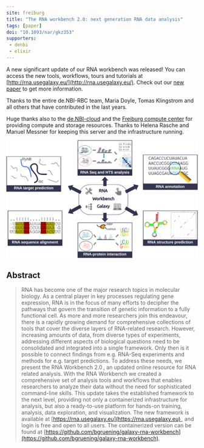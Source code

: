 ```yaml
---
site: freiburg
title: "The RNA workbench 2.0: next generation RNA data analysis"
tags: [paper]
doi: "10.1093/nar/gkz353"
supporters:
 - denbi
 - elixir
---
```


A new significant update of our RNA workbench was released! You can access the new tools, workflows, tours and tutorials at [http://rna.usegalaxy.eu/](http://rna.usegalaxy.eu/).
Check out our [new paper](https://doi.org/10.1093/nar/gkz353) to get more information.

Thanks to the entire de.NBI-RBC team, Maria Doyle, Tomas Klingstrom and all others that have contributed in the last years.

Huge thanks also to the [de.NBI-cloud](https://cloud.denbi.de) and the [Freiburg compute center](https://www.rz.uni-freiburg.de)
for providing compute and storage resources. Thanks to Helena Rasche and Manuel Messner for keeping this server and the infrastructure running.

![RNA Workbench 2.0](/assets/media/rna_workbench2.jpeg)

## Abstract

> RNA has become one of the major research topics in molecular biology. As a central player in key processes regulating gene expression, RNA is in the focus of many efforts to decipher the pathways that govern the transition of genetic information to a fully functional cell. As more and more researchers join this endeavour, there is a rapidly growing demand for comprehensive collections of tools that cover the diverse layers of RNA-related research. However, increasing amounts of data, from diverse types of experiments, addressing different aspects of biological questions need to be consolidated and integrated into a single framework. Only then is it possible to connect findings from e.g. RNA-Seq experiments and methods for e.g. target predictions. To address these needs, we present the RNA Workbench 2.0 , an updated online resource for RNA related analysis. With the RNA Workbench we created a comprehensive set of analysis tools and workflows that enables researchers to analyze their data without the need for sophisticated command-line skills. This update takes the established framework to the next level, providing not only a containerized infrastructure for analysis, but also a ready-to-use platform for hands-on training, analysis, data exploration, and visualization. The new framework is available at [https://rna.usegalaxy.eu](https://rna.usegalaxy.eu) , and login is free and open to all users. The containerized version can be found at [https://github.com/bgruening/galaxy-rna-workbench](https://github.com/bgruening/galaxy-rna-workbench).
